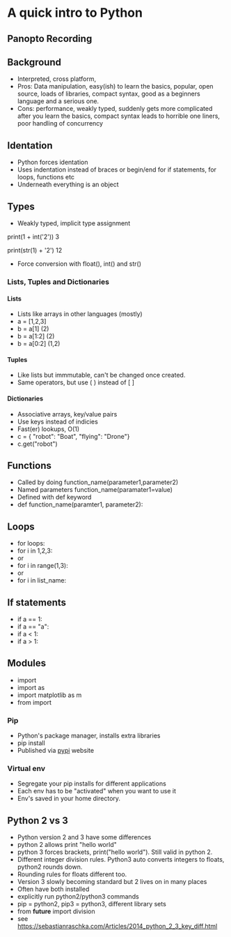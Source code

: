 # A quick intro to Python

## Panopto Recording


## Background
  * Interpreted, cross platform, 
  * Pros: Data manipulation, easy(ish) to learn the basics, popular, open source, loads of libraries, compact syntax, good as a beginners language and a serious one.
  * Cons: performance, weakly typed, suddenly gets more complicated after you learn the basics, compact syntax leads to horrible one liners, poor handling of concurrency

## Identation
  * Python forces identation
  * Uses indentation instead of braces or begin/end for if statements, for loops, functions etc
  * Underneath everything is an object

## Types

  * Weakly typed, implicit type assignment

  print(1 + int('2'))
  3

  print(str(1) + '2')
  12

  * Force conversion with float(), int() and str()

### Lists, Tuples and Dictionaries

#### Lists
  * Lists like arrays in other languages (mostly)
  * a = [1,2,3]
  * b = a[1] (2)
  * b = a[1:2]  (2)
  * b = a[0:2] (1,2)

#### Tuples
  * Like lists but immmutable, can't be changed once created.
  * Same operators, but use ( ) instead of [ ] 

#### Dictionaries
  * Associative arrays, key/value pairs
  * Use keys instead of indicies
  * Fast(er) lookups, O(1)
  * c = { "robot": "Boat", "flying": "Drone"}
  * c.get("robot")

## Functions
  * Called by doing function_name(parameter1,parameter2)
  * Named parameters function_name(paramater1=value)
  * Defined with def keyword
  * def function_name(paramter1, parameter2):

## Loops
  * for loops:
  * for i in 1,2,3:
  * or
  * for i in range(1,3):
  * or
  * for i in list_name:

## If statements
  * if a == 1:
  * if a == "a":
  * if a < 1:
  * if a > 1:

## Modules
  * import <library name>
  * import <library name> as <shortname>
  * import matplotlib as m
  * from <library> import <function>
 
### Pip
  * Python's package manager, installs extra libraries
  * pip install <library name>
  * Published via [pypi](https://pypi.org/) website

### Virtual env
  * Segregate your pip installs for different applications
  * Each env has to be "activated" when you want to use it
  * Env's saved in your home directory.

## Python 2 vs 3
  * Python version 2 and 3 have some differences
  * python 2 allows print "hello world"
  * python 3 forces brackets, print("hello world"). Still valid in python 2.
  * Different integer division rules. Python3 auto converts integers to floats, python2 rounds down.
  * Rounding rules for floats different too. 
  * Version 3 slowly becoming standard but 2 lives on in many places
  * Often have both installed
  * explicitly run python2/python3 commands
  * pip = python2, pip3 = python3, different library sets
  * from __future__ import division 
  * see https://sebastianraschka.com/Articles/2014_python_2_3_key_diff.html
  
